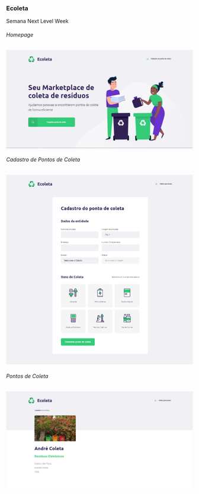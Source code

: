 ### Ecoleta

Semana Next Level Week



###### Homepage

![image](homepage.png)



###### Cadastro de Pontos de Coleta

![image](cadastro_ponto_coleta.png)



###### Pontos de Coleta

![image](pontos_coleta.png)
